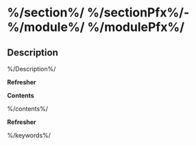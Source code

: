 # \%/section\%/ \%/sectionPfx\%/- \%/module\%/ \%/modulePfx\%/


## Description

\%/Description\%/

**Refresher**

**Contents**

\%/contents\%/

**Refresher**

\%/keywords\%/



